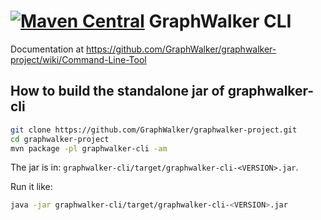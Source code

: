 [![Maven Central](https://maven-badges.herokuapp.com/maven-central/org.graphwalker/graphwalker-cli/badge.svg)](https://maven-badges.herokuapp.com/maven-central/org.graphwalker/graphwalker-cli)
GraphWalker CLI
===============

Documentation at https://github.com/GraphWalker/graphwalker-project/wiki/Command-Line-Tool

## How to build the standalone jar of graphwalker-cli

```bash
git clone https://github.com/GraphWalker/graphwalker-project.git
cd graphwalker-project
mvn package -pl graphwalker-cli -am
```

The jar is in: `graphwalker-cli/target/graphwalker-cli-<VERSION>.jar`.

Run it like:

```bash
java -jar graphwalker-cli/target/graphwalker-cli-<VERSION>.jar
```
